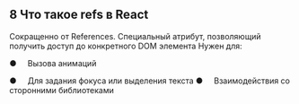## 8 Что такое refs в React

Сокращенно от References. Специальный атрибут, позволяющий получить доступ до конкретного DOM элемента Нужен для:

●     Вызова анимаций

●     Для задания фокуса или выделения текста ●     Взаимодействия со сторонними библиотеками
